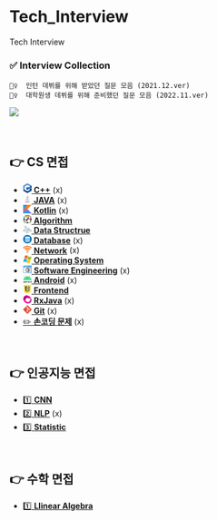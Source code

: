 # Tech_Interview
Tech Interview

### ✅ Interview Collection

```
💁‍♀️  인턴 데뷔를 위해 받았던 질문 모음 (2021.12.ver)
💁‍♀️  대학원생 데뷔를 위해 준비했던 질문 모음 (2022.11.ver)

```

<a href="" target="_blank"><img src="https://img.shields.io/badge/Notion%EC%97%90%EC%84%9C%20%EB%B3%B4%EA%B8%B0-000000?style=plastic&logo=Notion&logoColor=white"/></a>


<br>

## 👉 CS 면접

- <a href="/CS/CPP.md"><img width="15px" src="/image/cpp.png"/> <b>C++</b></a> (x)
- <a href="/CS/JAVA.md"><img width="15px" src="/image/java.png"/> <b>JAVA</b></a> (x)
- <a href="/CS/Kotlin.md"><img width="15px" src="/image/kotlin.svg"/> <b>Kotlin</b></a> (x)
- <a href="/CS/Algorithm.md"><img width="15px" src="/image/algorithm.png"/> <b>Algorithm</b></a>
- <a href="/CS/DataStructure.md"><img width="15px" src="/image/datastructure.png"/> <b>Data Structrue</b></a>
- <a href="/CS/Database.md"><img width="15px" src="/image/database.png"/> <b>Database</b></a> (x)
- <a href="/CS/Network.md"><img width="15px" src="/image/network.png"/> <b>Network</b></a> (x)
- <a href="/CS/OperatingSystem.md"><img width="15px" src="/image/os.png"/> <b>Operating System</b></a>
- <a href="/CS/SoftwareEngineering.md"><img width="15px" src="/image/se.png"/> <b>Software Engineering</b></a> (x)
- <a href="/CS/Android.md"><img width="15px" src="/image/android.png"/> <b>Android</b></a> (x)
- <a href="/CS/Frontend.md"><img width="15px" src="/image/frontend.png"/> <b>Frontend</b></a>
- <a href="/CS/RxJava.md"><img width="15px" src="/image/rxjava.png"/> <b>RxJava</b></a> (x)
- <a href="/CS/Git.md"><img width="15px" src="/image/git.png"/> <b>Git</b></a> (x)
- <a href="/CS/Coding.md">✏️ **손코딩 문제**</a> (x)



<br>

## 👉 인공지능 면접

- [1️⃣ **CNN**](/AI/CNN.md)
- [2️⃣ **NLP**](/AI/NLP.md) (x)
- [3️⃣ **Statistic**](/AI/Statistic.md)



<br>

## 👉 수학 면접

- [1️⃣ **Llinear Algebra**](/MATH/LinearAlgebra.md)


